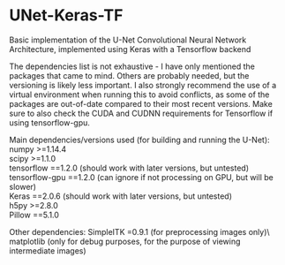 # UNet-Keras-TF
Basic implementation of the U-Net Convolutional Neural Network Architecture, implemented using Keras with a Tensorflow backend

The dependencies list is not exhaustive - I have only mentioned the packages that came to mind. Others are probably needed, but the versioning is likely less important. I also strongly recommend the use of a virtual environment when running this to avoid conflicts, as some of the packages are out-of-date compared to their most recent versions. Make sure to also check the CUDA and CUDNN requirements for Tensorflow if using tensorflow-gpu.

Main dependencies/versions used (for building and running the U-Net):\
numpy >=1.14.4\
scipy >=1.1.0\
tensorflow ==1.2.0 (should work with later versions, but untested)\
tensorflow-gpu ==1.2.0 (can ignore if not processing on GPU, but will be slower)\
Keras ==2.0.6 (should work with later versions, but untested)\
h5py >=2.8.0\
Pillow ==5.1.0


Other dependencies:
SimpleITK =0.9.1 (for preprocessing images only)\ 
matplotlib (only for debug purposes, for the purpose of viewing intermediate images)
